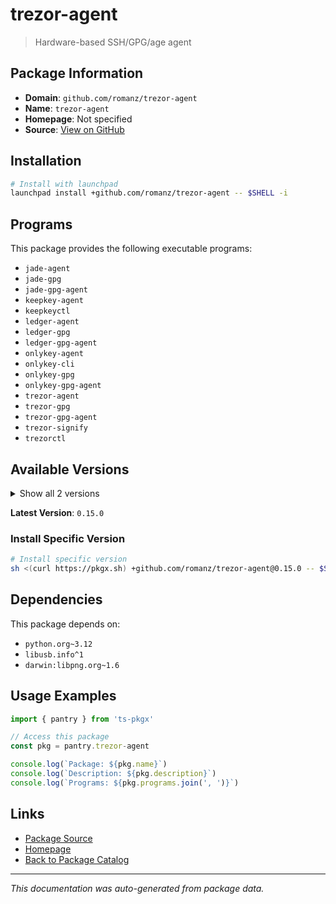 # trezor-agent

> Hardware-based SSH/GPG/age agent

## Package Information

- **Domain**: `github.com/romanz/trezor-agent`
- **Name**: `trezor-agent`
- **Homepage**: Not specified
- **Source**: [View on GitHub](https://github.com/pkgxdev/pantry/tree/main/projects/github.com/romanz/trezor-agent/package.yml)

## Installation

```bash
# Install with launchpad
launchpad install +github.com/romanz/trezor-agent -- $SHELL -i
```

## Programs

This package provides the following executable programs:

- `jade-agent`
- `jade-gpg`
- `jade-gpg-agent`
- `keepkey-agent`
- `keepkeyctl`
- `ledger-agent`
- `ledger-gpg`
- `ledger-gpg-agent`
- `onlykey-agent`
- `onlykey-cli`
- `onlykey-gpg`
- `onlykey-gpg-agent`
- `trezor-agent`
- `trezor-gpg`
- `trezor-gpg-agent`
- `trezor-signify`
- `trezorctl`

## Available Versions

<details>
<summary>Show all 2 versions</summary>

- `0.15.0`, `0.14.8`

</details>

**Latest Version**: `0.15.0`

### Install Specific Version

```bash
# Install specific version
sh <(curl https://pkgx.sh) +github.com/romanz/trezor-agent@0.15.0 -- $SHELL -i
```

## Dependencies

This package depends on:

- `python.org~3.12`
- `libusb.info^1`
- `darwin:libpng.org~1.6`

## Usage Examples

```typescript
import { pantry } from 'ts-pkgx'

// Access this package
const pkg = pantry.trezor-agent

console.log(`Package: ${pkg.name}`)
console.log(`Description: ${pkg.description}`)
console.log(`Programs: ${pkg.programs.join(', ')}`)
```

## Links

- [Package Source](https://github.com/pkgxdev/pantry/tree/main/projects/github.com/romanz/trezor-agent/package.yml)
- [Homepage](#)
- [Back to Package Catalog](../package-catalog.md)

---

*This documentation was auto-generated from package data.*
